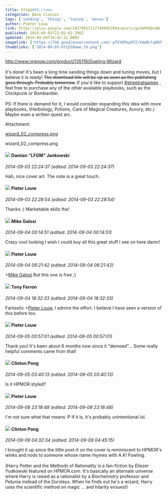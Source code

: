 ```yaml
---
title: http&#58;//www
categories: Base Classes
tags: ['sanding', 'things', 'tuning', 'moves']
author: Pieter Louw
link: https://plus.google.com/103796571177489052694/posts/geJAPHGDcHW
published: 2014-09-03T21:02:02.296Z
updated: 2014-09-04T18:42:22.000Z
imagelink: ['https://lh6.googleusercontent.com/-pT5YGPep9TI/VAeBvlq08FI/AAAAAAAAGus/sWCQ5D57og8/wizard_02_compress.png']
thumblinks: ['2014-09-03-http58www_tb.png']
---
```


<a href="http://www.rpgnow.com/product/135119/Dueling-Wizard" class="ot-anchor">http://www.rpgnow.com/product/135119/Dueling-Wizard</a><br /><br />It&#39;s done! It&#39;s been a long time sanding things down and tuning moves, but I believe it is ready! <del>The download link will be up as soon as the publishing goes through. Probably tomorrow.</del> If you&#39;d like to support  <a rel="nofollow" class="ot-hashtag" href="https://plus.google.com/s/%23streetratgames/posts">#streetratgames</a>  , feel free to purchase any of the other available playbooks, such as the Clockpunk or Bombardier.<br /><br />PS: If there is demand for it, I would consider expanding this idea with more playbooks, (Herbology, Potions, Care of Magical Creatures, Aurory, etc.) Maybe even a written quest arc.


Attachment:

<a href='https://plus.google.com/photos/103796571177489052694/albums/6054950875236494353/6054950878588498002?sqi=100084733231320276299&sqsi=55379595-98b4-44a1-92bf-a8a8758d88f4&sqi=100084733231320276299&sqsi=55379595-98b4-44a1-92bf-a8a8758d88f4&sqi=100084733231320276299&sqsi=55379595-98b4-44a1-92bf-a8a8758d88f4'>wizard_02_compress.png</a>


wizard_02_compress.png
<div id='comment z13wvtcrkpmiej0jh04cj1g44tmhdttpxic'>
  <h4><img src='{{site.baseurl}}//images/avatars/100476170927206311405_photo.jpg'> Damian “LFGM” Jankowski</h4>
      <p><cite>2014-09-03 22:24:37 (edited: 2014-09-03 22:24:37)</cite></p>
        <p>Hah, nice cover art. The note is a great touch.</p>
</div>
        

<div id='comment z13wvtcrkpmiej0jh04cj1g44tmhdttpxic'>
  <h4><img src='{{site.baseurl}}//images/avatars/103796571177489052694_photo.jpg'> Pieter Louw</h4>
      <p><cite>2014-09-03 22:28:54 (edited: 2014-09-03 22:28:54)</cite></p>
        <p>Thanks :) Marketable skills ftw!</p>
</div>
        

<div id='comment z13wvtcrkpmiej0jh04cj1g44tmhdttpxic'>
  <h4><img src='{{site.baseurl}}//images/avatars/103571660643139985572_photo.jpg'> Mike Galosi</h4>
      <p><cite>2014-09-04 00:14:51 (edited: 2014-09-04 00:14:51)</cite></p>
        <p>Crazy cool looking I wish I could buy all this great stuff I see on here damn!</p>
</div>
        

<div id='comment z13wvtcrkpmiej0jh04cj1g44tmhdttpxic'>
  <h4><img src='{{site.baseurl}}//images/avatars/103796571177489052694_photo.jpg'> Pieter Louw</h4>
      <p><cite>2014-09-04 06:21:42 (edited: 2014-09-04 06:21:42)</cite></p>
        <p><span class="proflinkWrapper"><span class="proflinkPrefix">+</span><a class="proflink" href="https://plus.google.com/103571660643139985572" oid="103571660643139985572">Mike Galosi</a></span> But this one is free ;)</p>
</div>
        

<div id='comment z13wvtcrkpmiej0jh04cj1g44tmhdttpxic'>
  <h4><img src='{{site.baseurl}}//images/avatars/105317681442573084626_photo.jpg'> Tony Ferron</h4>
      <p><cite>2014-09-04 18:32:33 (edited: 2014-09-04 18:32:33)</cite></p>
        <p>Fantastic <span class="proflinkWrapper"><span class="proflinkPrefix">+</span><a class="proflink" href="https://plus.google.com/103796571177489052694" oid="103796571177489052694">Pieter Louw</a></span>, I admire the effort. I believe I have seen a version of this before too.</p>
</div>
        

<div id='comment z13wvtcrkpmiej0jh04cj1g44tmhdttpxic'>
  <h4><img src='{{site.baseurl}}//images/avatars/103796571177489052694_photo.jpg'> Pieter Louw</h4>
      <p><cite>2014-09-05 00:57:01 (edited: 2014-09-05 00:57:01)</cite></p>
        <p>Thank you! It&#39;s been about 6 months now since it &quot;demoed&quot;... Some really helpful comments came from that!</p>
</div>
        

<div id='comment z13wvtcrkpmiej0jh04cj1g44tmhdttpxic'>
  <h4><img src='{{site.baseurl}}//images/avatars/104073087524335945732_photo.jpg'> Clinton Pong</h4>
      <p><cite>2014-09-05 03:40:13 (edited: 2014-09-05 03:40:13)</cite></p>
        <p>Is it HPMOR styled?</p>
</div>
        

<div id='comment z13wvtcrkpmiej0jh04cj1g44tmhdttpxic'>
  <h4><img src='{{site.baseurl}}//images/avatars/103796571177489052694_photo.jpg'> Pieter Louw</h4>
      <p><cite>2014-09-08 23:18:48 (edited: 2014-09-08 23:18:48)</cite></p>
        <p>I&#39;m not sure what that means :P If it is, it&#39;s probably unintentional lol.</p>
</div>
        

<div id='comment z13wvtcrkpmiej0jh04cj1g44tmhdttpxic'>
  <h4><img src='{{site.baseurl}}//images/avatars/104073087524335945732_photo.jpg'> Clinton Pong</h4>
      <p><cite>2014-09-09 04:32:34 (edited: 2014-09-09 04:45:15)</cite></p>
        <p>I brought it up since the little post-it on the cover is reminiscent to HPMOR&#39;s winks and nods to someone whose name rhymes with A.K! Fowling.<br /><br />(Harry Potter and the Methods of Rationality is a fan-fiction by Eliezer Yudkowski featured on HPMOR.com.  It&#39;s basically an alternate universe where Harry is raised as a rationalist by a Biochemistry professor and Petunia instead of the Dursleys.  When he finds out he&#39;s a wizard, Harry uses the scientific method on magic ... and hilarity ensues!)</p>
</div>
        